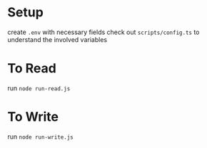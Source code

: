 # Setup

create `.env` with necessary fields
check out `scripts/config.ts` to understand the involved variables

# To Read

run `node run-read.js`

# To Write

run `node run-write.js`
